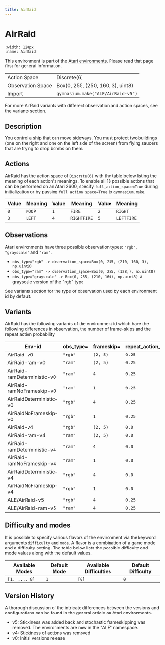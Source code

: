 ```yaml
---
title: AirRaid
---
```


# AirRaid

```{figure} ../_static/videos/environments/air_raid.gif
:width: 120px
:name: AirRaid
```

This environment is part of the <a href='..'>Atari environments</a>. Please read that page first for general information.

|                   |                                    |
|-------------------|------------------------------------|
| Action Space      | Discrete(6)                        |
| Observation Space | Box(0, 255, (250, 160, 3), uint8)  |
| Import            | `gymnasium.make("ALE/AirRaid-v5")` |

For more AirRaid variants with different observation and action spaces, see the variants section.

## Description

You control a ship that can move sideways. You must protect two buildings (one on the right and one on the left side of the screen) from flying saucers that are trying to drop bombs on them.

## Actions

AirRaid has the action space of `Discrete(6)` with the table below listing the meaning of each action's meanings.
To enable all 18 possible actions that can be performed on an Atari 2600, specify `full_action_space=True` during
initialization or by passing `full_action_space=True` to `gymnasium.make`.

| Value   | Meaning   | Value   | Meaning     | Value   | Meaning    |
|---------|-----------|---------|-------------|---------|------------|
| `0`     | `NOOP`    | `1`     | `FIRE`      | `2`     | `RIGHT`    |
| `3`     | `LEFT`    | `4`     | `RIGHTFIRE` | `5`     | `LEFTFIRE` |

## Observations

Atari environments have three possible observation types: `"rgb"`, `"grayscale"` and `"ram"`.

- `obs_type="rgb" -> observation_space=Box(0, 255, (210, 160, 3), np.uint8)`
- `obs_type="ram" -> observation_space=Box(0, 255, (128,), np.uint8)`
- `obs_type="grayscale" -> Box(0, 255, (210, 160), np.uint8)`, a grayscale version of the "rgb" type

See variants section for the type of observation used by each environment id by default.


## Variants

AirRaid has the following variants of the environment id which have the following differences in observation,
the number of frame-skips and the repeat action probability.

| Env-id                      | obs_type=   | frameskip=   | repeat_action_probability=   |
|-----------------------------|-------------|--------------|------------------------------|
| AirRaid-v0                  | `"rgb"`     | `(2, 5)`     | `0.25`                       |
| AirRaid-ram-v0              | `"ram"`     | `(2, 5)`     | `0.25`                       |
| AirRaid-ramDeterministic-v0 | `"ram"`     | `4`          | `0.25`                       |
| AirRaid-ramNoFrameskip-v0   | `"ram"`     | `1`          | `0.25`                       |
| AirRaidDeterministic-v0     | `"rgb"`     | `4`          | `0.25`                       |
| AirRaidNoFrameskip-v0       | `"rgb"`     | `1`          | `0.25`                       |
| AirRaid-v4                  | `"rgb"`     | `(2, 5)`     | `0.0`                        |
| AirRaid-ram-v4              | `"ram"`     | `(2, 5)`     | `0.0`                        |
| AirRaid-ramDeterministic-v4 | `"ram"`     | `4`          | `0.0`                        |
| AirRaid-ramNoFrameskip-v4   | `"ram"`     | `1`          | `0.0`                        |
| AirRaidDeterministic-v4     | `"rgb"`     | `4`          | `0.0`                        |
| AirRaidNoFrameskip-v4       | `"rgb"`     | `1`          | `0.0`                        |
| ALE/AirRaid-v5              | `"rgb"`     | `4`          | `0.25`                       |
| ALE/AirRaid-ram-v5          | `"ram"`     | `4`          | `0.25`                       |

## Difficulty and modes

It is possible to specify various flavors of the environment via the keyword arguments `difficulty` and `mode`.
A flavor is a combination of a game mode and a difficulty setting. The table below lists the possible difficulty and mode values
along with the default values.

| Available Modes   | Default Mode   | Available Difficulties   | Default Difficulty   |
|-------------------|----------------|--------------------------|----------------------|
| `[1, ..., 8]`     | `1`            | `[0]`                    | `0`                  |

## Version History

A thorough discussion of the intricate differences between the versions and configurations can be found in the general article on Atari environments.

* v5: Stickiness was added back and stochastic frameskipping was removed. The environments are now in the "ALE" namespace.
* v4: Stickiness of actions was removed
* v0: Initial versions release
